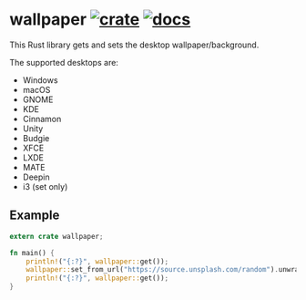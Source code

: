 # wallpaper [![crate](https://img.shields.io/crates/v/wallpaper.svg)](https://crates.io/crates/wallpaper) [![docs](https://docs.rs/wallpaper/badge.svg)](https://docs.rs/wallpaper)
This Rust library gets and sets the desktop wallpaper/background.

The supported desktops are:
* Windows
* macOS
* GNOME
* KDE
* Cinnamon
* Unity
* Budgie
* XFCE
* LXDE
* MATE
* Deepin
* i3 (set only)

## Example
```rust
extern crate wallpaper;

fn main() {
    println!("{:?}", wallpaper::get());
    wallpaper::set_from_url("https://source.unsplash.com/random").unwrap();
    println!("{:?}", wallpaper::get());
}
```
